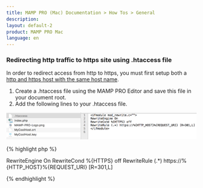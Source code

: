```yaml
---
title: MAMP PRO (Mac) Documentation > How Tos > General
description: 
layout: default-2
product: MAMP PRO Mac
language: en
---
```


### Redirecting http traffic to https site using .htaccess file

In order to redirect access from http to https, you must first setup both a [http and https host with the same host name](../SetUpHostHttpHttps).


1. Create a .htaccess file using the MAMP PRO Editor and save this file in your document root.
2. Add the following lines to your .htaccess file.

![MAMP](/en/MAMP-PRO-Mac/How-Tos/General/httpsRedirect.png)

{% highlight php %}

<ifmodule mod_rewrite.c="">  
RewriteEngine On   
RewriteCond %{HTTPS} off    
RewriteRule (.*) https://%{HTTP_HOST}%{REQUEST_URI} [R=301,L]    
</ifmodule>    

{% endhighlight %}





